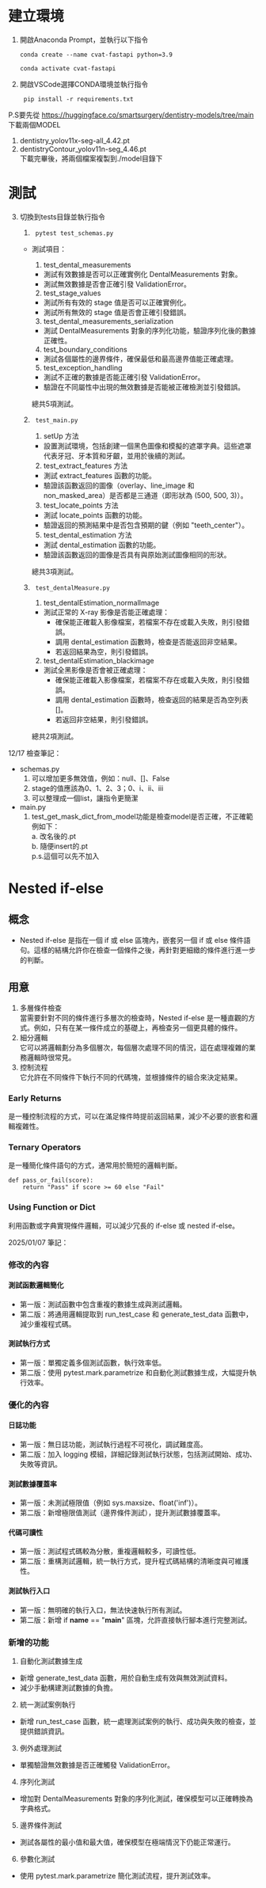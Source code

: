 # 建立環境
1. 開啟Anaconda Prompt，並執行以下指令
    ``` 
    conda create --name cvat-fastapi python=3.9
    ``` 
    ```
    conda activate cvat-fastapi  
    ```
2. 開啟VSCode選擇CONDA環境並執行指令
    ```  
     pip install -r requirements.txt
     ```  
P.S要先從 https://huggingface.co/smartsurgery/dentistry-models/tree/main 下載兩個MODEL  
1. dentistry_yolov11x-seg-all_4.42.pt
2. dentistryContour_yolov11n-seg_4.46.pt  
下載完畢後，將兩個檔案複製到./model目錄下
# 測試
3. 切換到tests目錄並執行指令
    
    1. ```
        pytest test_schemas.py  
        ```
    - 測試項目：  
        1. test_dental_measurements
        - 測試有效數據是否可以正確實例化 DentalMeasurements 對象。
        - 測試無效數據是否會正確引發 ValidationError。

        2. test_stage_values
        - 測試所有有效的 stage 值是否可以正確實例化。
        - 測試所有無效的 stage 值是否會正確引發錯誤。  

        3. test_dental_measurements_serialization
        - 測試 DentalMeasurements 對象的序列化功能，驗證序列化後的數據正確性。  

        4. test_boundary_conditions
        - 測試各個屬性的邊界條件，確保最低和最高邊界值能正確處理。

        5. test_exception_handling
        - 測試不正確的數據是否能正確引發 ValidationError。
        - 驗證在不同屬性中出現的無效數據是否能被正確檢測並引發錯誤。  

        總共5項測試。

    2. ```
        test_main.py
        ```
        1. setUp 方法
        - 設置測試環境，包括創建一個黑色圖像和模擬的遮罩字典。這些遮罩代表牙冠、牙本質和牙齦，並用於後續的測試。  

        2. test_extract_features 方法
        - 測試 extract_features 函數的功能。
        - 驗證該函數返回的圖像（overlay、line_image 和 non_masked_area）是否都是三通道（即形狀為 (500, 500, 3)）。

        3. test_locate_points 方法
        - 測試 locate_points 函數的功能。
        - 驗證返回的預測結果中是否包含預期的鍵（例如 "teeth_center"）。

        <!-- 4. test_get_mask_dict_from_model 方法
        - 測試 get_mask_dict_from_model 函數的功能。
        - 模擬一個模型的返回結果，並驗證返回的遮罩字典是否包含預期的鍵（如 'dental_crown'、'dentin' 和 'gum'）。   -->

        5. test_dental_estimation 方法
        - 測試 dental_estimation 函數的功能。
        - 驗證該函數返回的圖像是否具有與原始測試圖像相同的形狀。   

        總共3項測試。
    
    3. ```
        test_dentalMeasure.py
        ```
        1. test_dentalEstimation_normalImage
        - 測試正常的 X-ray 影像是否能正確處理：
            - 確保能正確載入影像檔案，若檔案不存在或載入失敗，則引發錯誤。
            - 調用 dental_estimation 函數時，檢查是否能返回非空結果。
            - 若返回結果為空，則引發錯誤。

        2. test_dentalEstimation_blackimage
        - 測試全黑影像是否會被正確處理：
            - 確保能正確載入影像檔案，若檔案不存在或載入失敗，則引發錯誤。
            - 調用 dental_estimation 函數時，檢查返回的結果是否為空列表 []。
            - 若返回非空結果，則引發錯誤。

        總共2項測試。

12/17 檢查筆記：  
- schemas.py
    1. 可以增加更多無效值，例如：null、[]、False  
    2. stage的值應該為0、1、2、3；0、i、ii、iii
    3. 可以整理成一個list，讓指令更簡潔  
- main.py  
    1. test_get_mask_dict_from_model功能是檢查model是否正確，不正確範例如下：  
        a. 改名後的.pt  
        b. 隨便insert的.pt  
        p.s.這個可以先不加入  
# Nested if-else
## 概念  
 - Nested if-else 是指在一個 if 或 else 區塊內，嵌套另一個 if 或 else 條件語句。這樣的結構允許你在檢查一個條件之後，再針對更細緻的條件進行進一步的判斷。  
## 用意  
1. 多層條件檢查  
    當需要針對不同的條件進行多層次的檢查時，Nested if-else 是一種直觀的方式。例如，只有在某一條件成立的基礎上，再檢查另一個更具體的條件。
2. 細分邏輯  
    它可以將邏輯劃分為多個層次，每個層次處理不同的情況，這在處理複雜的業務邏輯時很常見。  
3. 控制流程  
    它允許在不同條件下執行不同的代碼塊，並根據條件的組合來決定結果。 
### Early Returns  
是一種控制流程的方式，可以在滿足條件時提前返回結果，減少不必要的嵌套和邏輯複雜性。  
### Ternary Operators  
是一種簡化條件語句的方式，通常用於簡短的邏輯判斷。  
```
def pass_or_fail(score):
    return "Pass" if score >= 60 else "Fail"
```
### Using Function or Dict  
利用函數或字典實現條件邏輯，可以減少冗長的 if-else 或 nested if-else。  

2025/01/07 筆記：  
### 修改的內容
#### 測試函數邏輯簡化
- 第一版：測試函數中包含重複的數據生成與測試邏輯。  
- 第二版：將通用邏輯提取到 run_test_case 和 generate_test_data 函數中，減少重複程式碼。  
#### 測試執行方式
- 第一版：單獨定義多個測試函數，執行效率低。  
- 第二版：使用 pytest.mark.parametrize 和自動化測試數據生成，大幅提升執行效率。  
### 優化的內容
#### 日誌功能
- 第一版：無日誌功能，測試執行過程不可視化，調試難度高。  
- 第二版：加入 logging 模組，詳細記錄測試執行狀態，包括測試開始、成功、失敗等資訊。
#### 測試數據覆蓋率
- 第一版：未測試極限值（例如 sys.maxsize、float('inf')）。  
- 第二版：新增極限值測試（邊界條件測試），提升測試數據覆蓋率。  
#### 代碼可讀性
- 第一版：測試程式碼較為分散，重複邏輯較多，可讀性低。  
- 第二版：重構測試邏輯，統一執行方式，提升程式碼結構的清晰度與可維護性。  
#### 測試執行入口
- 第一版：無明確的執行入口，無法快速執行所有測試。  
- 第二版：新增 if __name__ == "__main__" 區塊，允許直接執行腳本進行完整測試。  
### 新增的功能
1. 自動化測試數據生成
- 新增 generate_test_data 函數，用於自動生成有效與無效測試資料。
- 減少手動構建測試數據的負擔。
2. 統一測試案例執行
- 新增 run_test_case 函數，統一處理測試案例的執行、成功與失敗的檢查，並提供錯誤資訊。
3. 例外處理測試
- 單獨驗證無效數據是否正確觸發 ValidationError。
4. 序列化測試
- 增加對 DentalMeasurements 對象的序列化測試，確保模型可以正確轉換為字典格式。
5. 邊界條件測試
- 測試各屬性的最小值和最大值，確保模型在極端情況下仍能正常運行。
6. 參數化測試
- 使用 pytest.mark.parametrize 簡化測試流程，提升測試效率。
